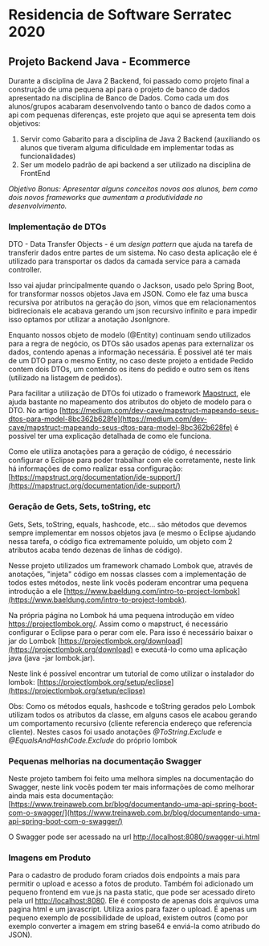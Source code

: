 # Residencia de Software Serratec 2020
## Projeto Backend Java - Ecommerce

Durante a disciplina de Java 2 Backend, foi passado como projeto final a construção de uma pequena api para o projeto de banco de dados apresentado na disciplina de Banco de Dados. Como cada um dos alunos/grupos acabaram desenvolvendo tanto o banco de dados como a api com pequenas diferenças, este projeto que aqui se apresenta tem dois objetivos:

1. Servir como Gabarito para a disciplina de Java 2 Backend (auxiliando os alunos que tiveram alguma dificuldade em implementar todas as funcionalidades)
2. Ser um modelo padrão de api backend a ser utilizado na disciplina de FrontEnd

*Objetivo Bonus: Apresentar alguns conceitos novos aos alunos, bem como dois novos frameworks que aumentam a produtividade no desenvolvimento.*

### Implementação de DTOs

DTO - Data Transfer Objects - é um *design pattern* que ajuda na tarefa de transferir dados entre partes de um sistema. No caso desta aplicação ele é utilizado para transportar os dados da camada service para a camada controller. 

Isso vai ajudar principalmente quando o Jackson, usado pelo Spring Boot, for transformar nossos objetos Java em JSON. Como ele faz uma busca recursiva por atributos na geração do json, vimos que em relacionamentos bidirecionais ele acabava gerando um json recursivo infinito e para impedir isso optamos por utilizar a anotação JsonIgnore.

Enquanto nossos objeto de modelo (@Entity) continuam sendo utilizados para a regra de negócio, os DTOs são usados apenas para externalizar os dados, contendo apenas a informação necessária. É possivel até ter mais de um DTO para o mesmo Entity, no caso deste projeto a entidade Pedido contem dois DTOs, um contendo os itens do pedido e outro sem os itens (utilizado na listagem de pedidos).

Para facilitar a utilização de DTOs foi utizado o framework [Mapstruct](https://mapstruct.org/), ele ajuda bastante no mapeamento dos atributos do objeto de modelo para o DTO. 
No artigo [https://medium.com/dev-cave/mapstruct-mapeando-seus-dtos-para-model-8bc362b628fe](https://medium.com/dev-cave/mapstruct-mapeando-seus-dtos-para-model-8bc362b628fe) é possivel ter uma explicação detalhada de como ele funciona.

Como ele utiliza anotações para a geração de código, é necessário configurar o Eclipse para poder trabalhar com ele corretamente, neste link há informações de como realizar essa configuração: [https://mapstruct.org/documentation/ide-support/](https://mapstruct.org/documentation/ide-support/)


### Geração de Gets, Sets, toString, etc

Gets, Sets, toString, equals, hashcode, etc... são métodos que devemos sempre implementar em nossos objetos java (e mesmo o Eclipse ajudando nessa tarefa, o código fica extremamente poluído, um objeto com 2 atributos acaba tendo dezenas de linhas de código).

Nesse projeto utilizados um framework chamado Lombok que, através de anotações, "injeta" código em nossas classes com a implementação de todos estes métodos, neste link vocês poderam encontrar uma pequena introdução a ele [https://www.baeldung.com/intro-to-project-lombok](https://www.baeldung.com/intro-to-project-lombok).

Na própria página no Lombok há uma pequena introdução em vídeo https://projectlombok.org/. Assim como o mapstruct, é necessário configurar o Eclipse para o perar com ele. Para isso é necessário baixar o jar do Lombok [https://projectlombok.org/download](https://projectlombok.org/download) e executá-lo como uma aplicação java (java -jar lombok.jar). 

Neste link é possível encontrar um tutorial de como utilizar o instalador do lombok: [https://projectlombok.org/setup/eclipse](https://projectlombok.org/setup/eclipse)

Obs: Como os métodos equals, hashcode e toString gerados pelo Lombok utilizam todos os atributos da classe, em alguns casos ele acabou gerando um comportamento recursivo (cliente referencia endereço que referencia cliente). Nestes casos foi usado anotações *@ToString.Exclude* e *@EqualsAndHashCode.Exclude* do próprio lombok

### Pequenas melhorias na documentação Swagger

Neste projeto tambem foi feito uma melhora simples na documentação do Swagger, neste link vocês podem ter mais informações de como melhorar ainda mais esta documentação: [https://www.treinaweb.com.br/blog/documentando-uma-api-spring-boot-com-o-swagger/](https://www.treinaweb.com.br/blog/documentando-uma-api-spring-boot-com-o-swagger/)

O Swagger pode ser acessado na url [http://localhost:8080/swagger-ui.html](http://localhost:8080/swagger-ui.html)

### Imagens em Produto

Para o cadastro de produdo foram criados dois endpoints a mais para permitir o upload e acesso a fotos de produto. Também foi adicionado um pequeno frontend em vue.js na pasta static, que pode ser acessado direto pela url [http://localhost:8080](http://localhost:8080).
Ele é composto de apenas dois arquivos uma pagina html e um javascript. Utiliza axios para fazer o upload. É apenas um pequeno exemplo de possibilidade de upload, existem outros (como por exemplo converter a imagem em string base64 e enviá-la como atribudo do JSON).


